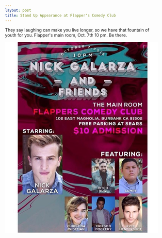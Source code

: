 ```yaml
---
layout: post
title: Stand Up Appearance at Flapper's Comedy Club
---
```


They say laughing can make you live longer, so we have that fountain of youth for you. Flapper's main room, Oct. 7th 10 pm. Be there.

![Flapper's Comedy Club Poster](/public/imgs/2015_10_06_flappers_comedy_poster.jpg "Flapper's Comedy Club Poster")

